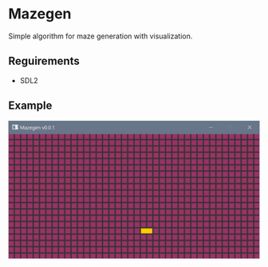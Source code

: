 # Mazegen
Simple algorithm for maze generation with visualization.

## Reguirements
- SDL2

## Example
<img src="https://raw.githubusercontent.com/c3r/mazegen/master/anim.gif" width="797">
